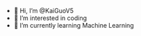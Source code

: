 - 👋 Hi, I’m @KaiGuoV5
- 👀 I’m interested in coding
- 🌱 I’m currently learning Machine Learning

<!---
KaiGuoV5/KaiGuoV5 is a ✨ special ✨ repository because its `README.md` (this file) appears on your GitHub profile.
You can click the Preview link to take a look at your changes.
--->
